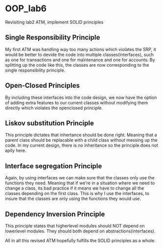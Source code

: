 # OOP_lab6

Revisiting lab2 ATM, implement SOLID principles

## Single Responsibility Principle

My first ATM was handling way too many actions which violates the SRP, it would be better to devide the code into multiple classes(interfaces), such as one for transactions and one for maintenance and one for accounts. By splitting up the code like this, the classes are now corresponding to the single responsibility principle.

## Open-Closed Principles

By including these interfaces into the code design, we now have the option of adding extra features to our current classes without modifying them directly which violates the openclosed principle.

## Liskov substitution Principle

This principle dictates that inhertance should be done right. Meaning that a parent class should be replacable with a child class without messing up the code. In my current design, there is no inheritance so the principle does not aplly here.

## Interface segregation Principle

Again, by using interfaces we can make sure that the classes only use the functions they need. Meaning that if we're in a situation where we need to change a class, its bad practice if it means we have to change all the classes depending on the first class. This is why I use the interfaces, to insure that the classes are only using the functions they would use.

## Dependency Inversion Principle

This principle states that higherlevel modules should NOT depend on lowerlevel modules. They should both depend on abstractions(interfaces).

All in all this revised ATM hopefully fulfills the SOLID principles as a whole.
